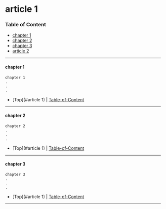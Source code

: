 # article 1 

### Table of Content
* [chapter 1](#chapter-1)
* [chapter 2](#chapter-2)
* [chapter 3](#chapter-3)
* [article 2](08.02_article.md)

----

#### chapter 1

```
chapter 1
.
.
.
```

* [Top](#article 1) | [Table-of-Content](#Table-of-Content)
----

#### chapter 2

```
chapter 2
.
.
.
```

* [Top](#article 1) | [Table-of-Content](#Table-of-Content)
----


#### chapter 3

```
chapter 3
.
.
.
```

* [Top](#article 1) | [Table-of-Content](#Table-of-Content)

----
